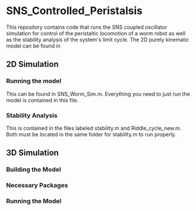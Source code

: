 # SNS_Controlled_Peristalsis
This repository contains code that runs the SNS coupled oscillator simulation for control of the peristaltic locomotion of a worm robot as well as the stability analysis of the system's limit cycle. The 2D purely kinematic model can be found in 

## 2D Simulation
### Running the model
This can be found in SNS_Worm_Sim.m. Everything you need to just run the model is contained in this file.

### Stability Analysis
This is contained in the files labeled stability.m and Riddle_cycle_new.m. Both must be located in the same folder for stability.m to run properly.

## 3D Simulation
### Building the Model

### Necessary Packages

### Running the Model
